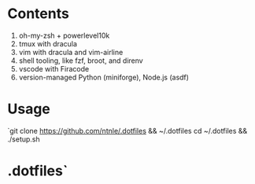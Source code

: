 # Contents
1. oh-my-zsh + powerlevel10k
2. tmux with dracula
3. vim with dracula and vim-airline
4. shell tooling, like fzf, broot, and direnv
5. vscode with Firacode
6. version-managed Python (miniforge), Node.js (asdf)

# Usage
`git clone https://github.com/ntnle/.dotfiles && ~/.dotfiles
cd ~/.dotfiles && ./setup.sh
# .dotfiles`
